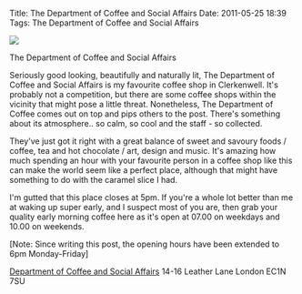 Title: The Department of Coffee and Social Affairs
Date: 2011-05-25 18:39
Tags: The Department of Coffee and Social Affairs


![](/images/www.departmentofcoffee.co.uk.jpg)

The Department of Coffee and Social Affairs
 
Seriously good looking, beautifully and naturally lit, The Department of Coffee and Social Affairs is my favourite coffee shop in Clerkenwell. It's probably not a competition, but there are some coffee shops within the vicinity that might pose a little threat. Nonetheless, The Department of Coffee comes out on top and pips others to the post. There's something about its atmosphere.. so calm, so cool and the staff - so collected. 
 

They've just got it right with a great balance of sweet and savoury foods / coffee, tea and hot chocolate / art, design and music.  It's amazing how much spending an hour with your favourite person in a coffee shop like this can make the world seem like a perfect place, although that might have something to do with the caramel slice I had.
 

I'm gutted that this place closes at 5pm. If you're a whole lot better than me at waking up super early, and I suspect most of you are, then grab your quality early morning coffee here as it's open at 07.00 on weekdays and 10.00 on weekends. 
 
 
[Note: Since writing this post, the opening hours have been extended to 6pm Monday-Friday]
 

[Department of Coffee and Social Affairs](http://www.departmentofcoffee.co.uk/)
14-16 Leather Lane
London
EC1N 7SU
 

